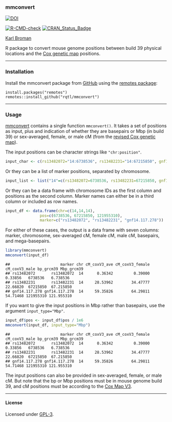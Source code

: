 ### mmconvert

[![DOI](https://zenodo.org/badge/410972779.svg)](https://zenodo.org/badge/latestdoi/410972779)

[![R-CMD-check](https://github.com/rqtl/mmconvert/workflows/R-CMD-check/badge.svg)](https://github.com/rqtl/mmconvert/actions)
[![CRAN_Status_Badge](https://www.r-pkg.org/badges/version/mmconvert)](https://cran.r-project.org/package=mmconvert)

[Karl Broman](https://kbroman.org)

R package to convert mouse genome positions between build 39 physical locations and
the [Cox genetic map](https://doi.org/10.1534/genetics.109.105486) positions.

---

### Installation

Install the mmconvert package from
[GitHub](https://github.com/rqtl/mmconvert) using the
[remotes package](https://remotes.r-lib.org):

    install.packages("remotes")
    remotes::install_github("rqtl/mmconvert")

---

### Usage

[mmconvert](https://github.com/rqtl/mmconvert) contains a single
function `mmconvert()`. It takes a set of positions as input, plus and
indication of whether they are basepairs or Mbp (in build 39) or
sex-averaged, female, or male cM (from the [revised Cox genetic
map](https://github.com/kbroman/CoxMapV3)).

The input positions can be character strings like `"chr:position"`.


```r
input_char <- c(rs13482072="14:6738536", rs13482231="14:67215850", gnf14.117.278="14:121955310")
```

Or they can be a list of marker positions, separated by chromosome.


```r
input_list <- list("14"=c(rs13482072=6738536, rs13482231=67215850, gnf14.117.278=121955310))
```

Or they can be a data frame with chromosome IDs as the first column
and positions as the second column. Marker names can either be in a
third column or included as row names.


```r
input_df <- data.frame(chr=c(14,14,14),
               pos=c(6738536, 67215850, 121955310),
               marker=c("rs13482072", "rs13482231", "gnf14.117.278"))
```

For either of these cases, the output is a data frame with seven
columns: marker, chromosome, sex-averaged cM, female cM, male cM,
basepairs, and mega-basepairs.


```r
library(mmconvert)
mmconvert(input_df)
```

```
##                      marker chr cM_coxV3_ave cM_coxV3_female cM_coxV3_male bp_grcm39 Mbp_grcm39
## rs13482072       rs13482072  14      0.36342         0.39000       0.33856   6738536   6.738536
## rs13482231       rs13482231  14     28.53962        34.47777      22.66820  67215850  67.215850
## gnf14.117.278 gnf14.117.278  14     59.35826        64.29811      54.71468 121955310 121.955310
```

If you want to give the input positions in Mbp rather than basepairs,
use the argument `input_type="Mbp"`.


```r
input_df$pos <- input_df$pos / 1e6
mmconvert(input_df, input_type="Mbp")
```

```
##                      marker chr cM_coxV3_ave cM_coxV3_female cM_coxV3_male bp_grcm39 Mbp_grcm39
## rs13482072       rs13482072  14      0.36342         0.39000       0.33856   6738536   6.738536
## rs13482231       rs13482231  14     28.53962        34.47777      22.66820  67215850  67.215850
## gnf14.117.278 gnf14.117.278  14     59.35826        64.29811      54.71468 121955310 121.955310
```

The input positions can also be provided in sex-averaged, female, or male cM.
But note that the bp or Mbp positions must be in mouse genome build
39, and cM positions must be according to the
[Cox Map V3](https://github.com/kbroman/CoxMapV3).

---

#### License

Licensed under [GPL-3](https://www.r-project.org/Licenses/GPL-3).
